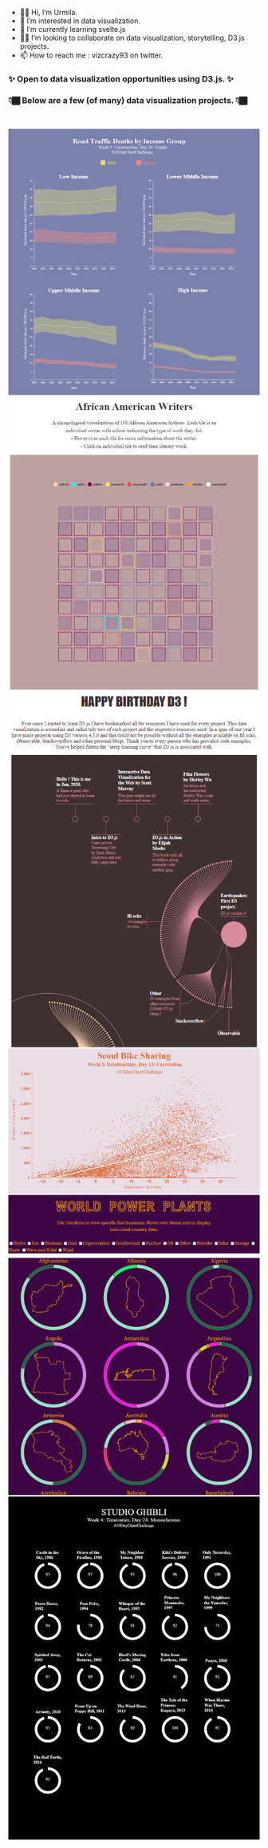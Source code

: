 - 👋🏼 Hi, I’m Urmila.
- 👀 I’m interested in data visualization.
- 🌱 I’m currently learning svelte.js
- 🤝🏼 I’m looking to collaborate on data visualization, storytelling, D3.js projects.
- 📫 How to reach me : vizcrazy93 on twitter.

### ✨ Open to data visualization opportunities using D3.js. ✨

### 👇🏾 Below are a few (of many) data visualization projects. 👇🏾 

<br>

![Road Traffic Deaths visualization](https://github.com/urmilaj/images/blob/main/trends.png)
![Black History Month visualization](https://github.com/urmilaj/images/blob/main/tiles.png)
![Celebrating D3's 10 year anniversary visualization](https://github.com/urmilaj/images/blob/main/d3parade.png)
![Seoul Bike sharing visualization](https://github.com/urmilaj/images/blob/main/correlation.png)
![World Power Plants visualization](https://github.com/urmilaj/images/blob/main/worldPowerPlants.png)
![Studio Ghilbi visualization](https://github.com/urmilaj/images/blob/main/monochrome.png)

<!---
urmilaj/urmilaj is a ✨ special ✨ repository because its `README.md` (this file) appears on your GitHub profile.
You can click the Preview link to take a look at your changes.
--->
